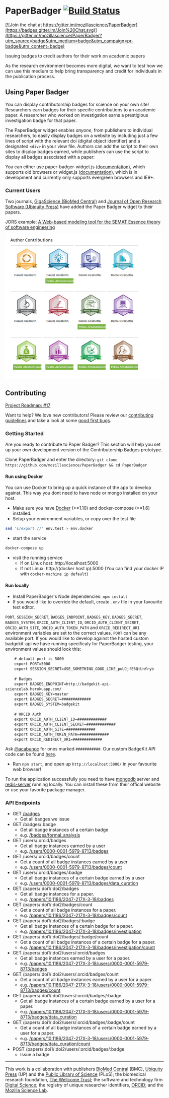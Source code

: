 # PaperBadger [![Build Status](https://travis-ci.org/mozillascience/PaperBadger.svg)](https://travis-ci.org/mozillascience/PaperBadger)

[![Join the chat at https://gitter.im/mozillascience/PaperBadger](https://badges.gitter.im/Join%20Chat.svg)](https://gitter.im/mozillascience/PaperBadger?utm_source=badge&utm_medium=badge&utm_campaign=pr-badge&utm_content=badge)

Issuing badges to credit authors for their work on academic papers

As the research environment becomes more digital, we want to test how we can use this medium to help bring transparency and credit for individuals in the publication process.

## Using Paper Badger

You can display contributorship badges for science on your own site! Researchers earn badges for their specific contributions to an academic paper. A researcher who worked on investigation earns a prestigious investigation badge for that paper.

The PaperBadger widget enables *anyone*, from publishers to individual researchers, to easily display badges on a website by including just a few lines of script with the relevant doi (digital object identifier) and a designated `<div>` in your view file. Authors can add the script to their own sites to display badges earned, while publishers can use the script to display all badges associated with a paper:

You can either use paper-badger-widget.js ([documentation](docs/paper-badger-widget.md)), which supports old browsers or widget.js ([documentation](docs/widget.md)), which is in development and currently only supports evergreen browsers and IE9+.

### Current Users

Two journals, [GigaScience (BioMed Central)](http://gigascience.biomedcentral.com/) and [Journal of Open Research Software (Ubiquity Press)](http://openresearchsoftware.metajnl.com/) have added the Paper Badger widget to their papers.

JORS example: [A Web-based modeling tool for the SEMAT Essence theory of software engineering](http://openresearchsoftware.metajnl.com/articles/10.5334/jors.ad/metrics/#author-contributions)

![Live Example](./public/img/users.png)

## Contributing

[Project Roadmap: #17](https://github.com/mozillascience/paperbadger/issues/17)

Want to help? We love new contributors! Please review our [contributing guidelines](CONTRIBUTING.md) and take a look at some [good first bugs](https://github.com/mozillascience/PaperBadger/labels/good%20first%20bug).

### Getting Started

Are you ready to contribute to Paper Badger? This section will help you set up your own development version of the Contributorship Badges prototype.

Clone PaperBadger and enter the directory: `git clone https://github.com/mozillascience/PaperBadger && cd PaperBadger`

#### Run using Docker

You can use Docker to bring up a quick instance of the app to develop against. This way you dont need to have node or mongo installed on your host.

* Make sure you have [Docker](https://www.docker.com/) (>=1.10) and docker-compose (>=1.6) installed.
* Setup your environment variables, or copy over the test file
```bash
sed 's/export //' env.test > env.docker
```
* start the service
```bash
docker-compose up
```
* visit the running service
  * If on Linux host: http://localhost:5000
  * If not Linux: http://(docker host ip):5000 (You can find your docker IP with `docker-machine ip default`)


#### Run locally

* Install PaperBadger's Node dependencies: `npm install`
* If you would like to override the default, create `.env` file in your favourite text editor.

`PORT`, `SESSION_SECRET`, `BADGES_ENDPOINT`, `BADGES_KEY`, `BADGES_SECRET`, `BADGES_SYSTEM`, `ORCID_AUTH_CLIENT_ID`, `ORCID_AUTH_CLIENT_SECRET`, `ORCID_AUTH_SITE`, `ORCID_AUTH_TOKEN_PATH` and `ORCID_REDIRECT_URI` environment variables are set to the correct values. `PORT` can be any available port.
If you would like to develop against the hosted custom badgekit-api we have running specificaly for PaperBadger testing, your environment values should look this:

        # default port is 5000
        export PORT=5000
        export SESSION_SECRET=USE_SOMETHING_GOOD_LIKE_puUJjfE6QtUnYryb

        # Badges
        export BADGES_ENDPOINT=http://badgekit-api-sciencelab.herokuapp.com/
        export BADGES_KEY=master
        export BADGES_SECRET=#############
        export BADGES_SYSTEM=badgekit

        # ORCID Auth
        export ORCID_AUTH_CLIENT_ID=#############
        export ORCID_AUTH_CLIENT_SECRET=#############
        export ORCID_AUTH_SITE=#############
        export ORCID_AUTH_TOKEN_PATH=#############
        export ORCID_REDIRECT_URI=#############

Ask [@acabunoc](http://github.com/acabunoc) for ones marked `###########`. Our custom BadgeKit API code can be found [here](https://github.com/acabunoc/badgekit-api).

* Run `npm start`, and open up `http://localhost:5000/` in your favourite web browser!

To run the application successfully you need to have [mongodb](https://www.mongodb.org/) server and [redis-server](http://redis.io/download) running locally. You can install these from their offical website or use your favorite package manager.

### API Endpoints

*   GET [/badges](http://badges.mozillascience.org/badges)
    *   Get all badges we issue
*   GET /badges/:badge
    *   Get all badge instances of a certain badge
    *   e.g. [/badges/formal_analysis](http://badges.mozillascience.org/badges/formal_analysis)
*   GET /users/:orcid/badges
    *   Get all badge instances earned by a user
    *   e.g. [/users/0000-0001-5979-8713/badges](http://badges.mozillascience.org/users/0000-0001-5979-8713/badges)
*   GET /users/:orcid/badges/count
    *   Get a count of all badge instances earned by a user
    *   e.g. [/users/0000-0001-5979-8713/badges/count](http://badges.mozillascience.org/users/0000-0001-5979-8713/badges/count)
*   GET /users/:orcid/badges/:badge
    *   Get all badge instances of a certain badge earned by a user
    *   e.g. [/users/0000-0001-5979-8713/badges/data_curation](http://badges.mozillascience.org/users/0000-0001-5979-8713/badges/data_curation)
*   GET /papers/:doi1/:doi2/badges
    *   Get all badge instances for a paper.
    *   e.g. [/papers/10.1186/2047-217X-3-18/badges](http://badges.mozillascience.org/papers/10.1186/2047-217X-3-18/badges)
*   GET /papers/:doi1/:doi2/badges/count
    *   Get a count of all badge instances for a paper.
    *   e.g. [/papers/10.1186/2047-217X-3-18/badges/count](http://badges.mozillascience.org/papers/10.1186/2047-217X-3-18/badges/count)
*   GET /papers/:doi1/:doi2/badges/:badge
    *   Get all badge instances of a certain badge for a paper.
    *   e.g. [/papers/10.1186/2047-217X-3-18/badges/investigation](http://badges.mozillascience.org/papers/10.1186/2047-217X-3-18/badges/investigation)
*   GET /papers/:doi1/:doi2/badges/:badge/count
    *   Get a count of all badge instances of a certain badge for a paper.
    *   e.g. [/papers/10.1186/2047-217X-3-18/badges/investigation/count](http://badges.mozillascience.org/papers/10.1186/2047-217X-3-18/badges/investigation/count)
*   GET /papers/:doi1/:doi2/users/:orcid/badges
    *   Get all badge instances earned by a user for a paper.
    *   e.g. [/papers/10.1186/2047-217X-3-18/users/0000-0001-5979-8713/badges](http://badges.mozillascience.org/papers/10.1186/2047-217X-3-18/users/0000-0001-5979-8713/badges)
*   GET /papers/:doi1/:doi2/users/:orcid/badges/count
    *   Get a count of all badge instances earned by a user for a paper.
    *   e.g. [/papers/10.1186/2047-217X-3-18/users/0000-0001-5979-8713/badges/count](http://badges.mozillascience.org/papers/10.1186/2047-217X-3-18/users/0000-0001-5979-8713/badges/count)
*   GET /papers/:doi1/:doi2/users/:orcid/badges/:badge
    *   Get all badge instances of a certain badge earned by a user for a paper.
    *   e.g. [/papers/10.1186/2047-217X-3-18/users/0000-0001-5979-8713/badges/data_curation](http://badges.mozillascience.org/papers/10.1186/2047-217X-3-18/users/0000-0001-5979-8713/badges/data_curation)
*   GET /papers/:doi1/:doi2/users/:orcid/badges/:badge/count
    *   Get a count of all badge instances of a certain badge earned by a user for a paper.
    *   e.g. [/papers/10.1186/2047-217X-3-18/users/0000-0001-5979-8713/badges/data_curation/count](http://badges.mozillascience.org/papers/10.1186/2047-217X-3-18/users/0000-0001-5979-8713/badges/data_curation/count)
*   POST /papers/:doi1/:doi2/users/:orcid/badges/:badge
    *   Issue a badge

***

This work is a collaboration with publishers [BioMed Central](http://www.biomedcentral.com/) (BMC), [Ubiquity Press](http://www.ubiquitypress.com/) (UP) and the [Public Library of Science](http://www.plos.org/) (PLoS); the biomedical research foundation, [The Wellcome Trust](http://www.wellcome.ac.uk/); the software and technology firm [Digital Science](http://www.digital-science.com/); the registry of unique researcher identifiers, [ORCID](http://orcid.org/); and the [Mozilla Science Lab](http://mozillascience.org/).
